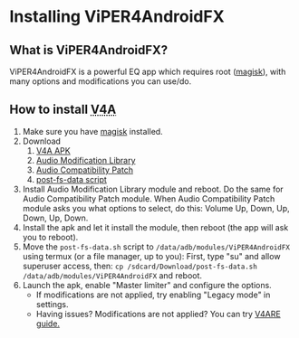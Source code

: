 # Installing ViPER4AndroidFX

## What is ViPER4AndroidFX?

ViPER4AndroidFX is a powerful EQ app which requires root ([magisk](/help/how-install-magisk)), with many options and modifications you can use/do.

## How to install <abbr title="ViPER4AndroidFX">V4A</abbr>

1. Make sure you have [magisk](/help/how-install-magisk) installed.
2. Download
   1. [V4A APK](https://thebiggestboi.skyblueborb.workers.dev/0:/V4A/v4a.apk)
   2. [Audio Modification Library](https://thebiggestboi.skyblueborb.workers.dev/0:/V4A/aml.zip)
   3. [Audio Compatibility Patch](https://thebiggestboi.skyblueborb.workers.dev/0:/V4A/acp.zip)
   4. [post-fs-data script](https://thebiggestboi.skyblueborb.workers.dev/0:/V4A/post-fs-data.sh)
4. Install Audio Modification Library module and reboot. Do the same for Audio Compatibility Patch module. When Audio Compatibility Patch module asks you what options to select, do this: Volume Up, Down, Up, Down, Up, Down.
5. Install the apk and let it install the module, then reboot (the app will ask you to reboot).
6. Move the `post-fs-data.sh` script to `/data/adb/modules/ViPER4AndroidFX` using termux (or a file manager, up to you): First, type "su" and allow superuser access, then: `cp /sdcard/Download/post-fs-data.sh /data/adb/modules/ViPER4AndroidFX` and reboot.
7. Launch the apk, enable "Master limiter" and configure the options.
   - If modifications are not applied, try enabling "Legacy mode" in settings.
   - Having issues? Modifications are not applied? You can try [V4ARE guide.](https://telegra.ph/ViPER4AndroidRepackaged-installation-09-06)
